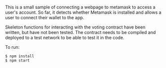 This is a small sample of connecting a webpage to metamask to access a user's account.
So far, it detects whether Metamask is installed and allows a user to connect their
wallet to the app.

Skeleton functions for interacting with the voting contract have been written, but
have not been tested. The contract needs to be compiled and deployed to a test
network to be able to test it in the code.

To run:

```
$ npm install
$ npm start
```
